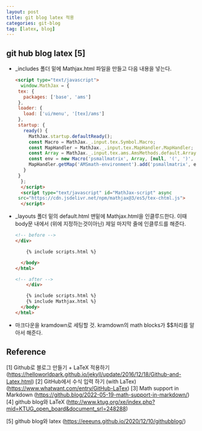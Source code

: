 ```yaml
---
layout: post
title: git blog latex 적용
categories: git-blog
tag: [latex, blog]
---
```




## git hub blog latex [5]

- _includes 폴더 밑에 Mathjax.html 파일을 만들고 다음 내용을 넣는다.

  ```html
  <script type="text/javascript">
    window.MathJax = {
   tex: {
     packages: ['base', 'ams']
   },
   loader: {
     load: ['ui/menu', '[tex]/ams']
   },
   startup: {
     ready() {
       MathJax.startup.defaultReady();
       const Macro = MathJax._.input.tex.Symbol.Macro;
       const MapHandler = MathJax._.input.tex.MapHandler.MapHandler;
       const Array = MathJax._.input.tex.ams.AmsMethods.default.Array;
       const env = new Macro('psmallmatrix', Array, [null, '(', ')', 'c', '.333em', '.2em', 'S', 1]);
       MapHandler.getMap('AMSmath-environment').add('psmallmatrix', env);
     }
   }
    };
    </script>
    <script type="text/javascript" id="MathJax-script" async
   src="https://cdn.jsdelivr.net/npm/mathjax@3/es5/tex-chtml.js">
    </script>
  ```

- _layouts 폴더 밑의 default.html 맨밑에 Mathjax.html을 인클루드한다. 이때 body문 내에서 (위에 지정하는것이아닌) 제일 마지막 줄에 인클루드를 해준다.

  ```html
  <!-- before -->
  </div>
  
      {% include scripts.html %}
  
    </body>
  </html>
  
  <!-- after -->
      </div>
  
      {% include scripts.html %}
      {% include Mathjax.html %}
    </body>
  </html>
  ```

- 마크다운을 kramdown로 세팅할 것. kramdown의 math blocks가 $$처리를 알아서 해준다.



## Reference
[1] Github로 블로그 만들기 + LaTeX 적용하기 (https://helloworldpark.github.io/jekyll/update/2016/12/18/Github-and-Latex.html)
[2] GitHub에서 수식 입력 하기 (with LaTex) (https://www.whatwant.com/entry/GitHub-LaTex)
[3] Math support in Markdown (https://github.blog/2022-05-19-math-support-in-markdown/)
[4] github blog와 LaTeX (http://www.ktug.org/xe/index.php?mid=KTUG_open_board&document_srl=248288)

[5] github blog와 latex (https://eeeuns.github.io/2020/12/10/githubblog/)
